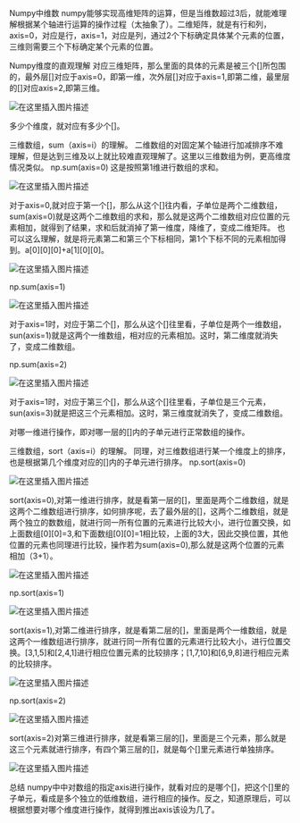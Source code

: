 Numpy中维数
numpy能够实现高维矩阵的运算，但是当维数超过3后，就能难理解根据某个轴进行运算的操作过程（太抽象了）。二维矩阵，就是有行和列，axis=0，对应是行，axis=1，对应是列，通过2个下标确定具体某个元素的位置，三维则需要三个下标确定某个元素的位置。

Numpy维度的直观理解
对应三维矩阵，那么里面的具体的元素是被三个[]所包围的，最外层[]对应于axis=0，即第一维，次外层[]对应于axis=1,即第二维，最里层的[]对应axis=2,即第三维。

![在这里插入图片描述](./assets/watermark,type_ZmFuZ3poZW5naGVpdGk,shadow_10,text_aHR0cHM6Ly9ibG9nLmNzZG4ubmV0L2xzam1heA==,size_16,color_FFFFFF,t_70.png)

多少个维度，就对应有多少个[]。

三维数组，sum（axis=i）的理解。
二维数组的对固定某个轴进行加减排序不难理解，但是达到三维及以上就比较难直观理解了。这里以三维数组为例，更高维度情况类似。
np.sum(axis=0)
这是按照第1维进行数组的求和。

![在这里插入图片描述](./assets/watermark,type_ZmFuZ3poZW5naGVpdGk,shadow_10,text_aHR0cHM6Ly9ibG9nLmNzZG4ubmV0L2xzam1heA==,size_16,color_FFFFFF,t_70-1709542316678-1.png)

对于axis=0,就对应于第一个[]，那么从这个[]往内看，子单位是两个二维数组，sum(axis=0)就是这两个二维数组的求和，那么就是这两个二维数组对应位置的元素相加，就得到了结果，求和后就消掉了第一维度，降维了，变成二维矩阵。
也可以这么理解，就是将元素第二和第三个下标相同，第1个下标不同的元素相加得到。a[0][0][0]+a[1][0][0]。

![在这里插入图片描述](./assets/watermark,type_ZmFuZ3poZW5naGVpdGk,shadow_10,text_aHR0cHM6Ly9ibG9nLmNzZG4ubmV0L2xzam1heA==,size_16,color_FFFFFF,t_70-1709542316678-2.png)

np.sum(axis=1)

![在这里插入图片描述](./assets/watermark,type_ZmFuZ3poZW5naGVpdGk,shadow_10,text_aHR0cHM6Ly9ibG9nLmNzZG4ubmV0L2xzam1heA==,size_16,color_FFFFFF,t_70-1709542316679-3.png)

对于axis=1时，对应于第二个[]，那么从这个[]往里看，子单位是两个一维数组，sun(axis=1)就是这两个一维数组，相对应的元素相加。这时，第二维度就消失了，变成二维数组。

np.sum(axis=2)

![在这里插入图片描述](./assets/watermark,type_ZmFuZ3poZW5naGVpdGk,shadow_10,text_aHR0cHM6Ly9ibG9nLmNzZG4ubmV0L2xzam1heA==,size_16,color_FFFFFF,t_70-1709542316679-4.png)

对于axis=1时，对应于第三个[]，那么从这个[]往里看，子单位是三个元素，sun(axis=3)就是把这三个元素相加。这时，第三维度就消失了，变成二维数组。

对哪一维进行操作，即对哪一层的[]内的子单元进行正常数组的操作。

三维数组，sort（axis=i）的理解。
同理，对三维数组进行某一个维度上的排序，也是根据第几个维度对应的[]内的子单元进行排序。
np.sort(axis=0)

![在这里插入图片描述](./assets/watermark,type_ZmFuZ3poZW5naGVpdGk,shadow_10,text_aHR0cHM6Ly9ibG9nLmNzZG4ubmV0L2xzam1heA==,size_16,color_FFFFFF,t_70-1709542316679-5.png)

sort(axis=0),对第一维进行排序，就是看第一层的[]，里面是两个二维数组，就是这两个二维数组进行排序，如何排序呢，去了最外层的[]，这两个二维数组，就是两个独立的数数组，就进行同一所有位置的元素进行比较大小，进行位置交换，如 上面数组[0][0]=3,和下面数组[0][0]=1相比较，上面的3大，因此交换位置，其他位置的元素也同理进行比较，操作若为sum(axis=0),那么就是这两个位置的元素相加（3+1）。

![在这里插入图片描述](./assets/watermark,type_ZmFuZ3poZW5naGVpdGk,shadow_10,text_aHR0cHM6Ly9ibG9nLmNzZG4ubmV0L2xzam1heA==,size_16,color_FFFFFF,t_70-1709542316679-6.png)

np.sort(axis=1)

![在这里插入图片描述](./assets/watermark,type_ZmFuZ3poZW5naGVpdGk,shadow_10,text_aHR0cHM6Ly9ibG9nLmNzZG4ubmV0L2xzam1heA==,size_16,color_FFFFFF,t_70-1709542316679-7.png)

sort(axis=1),对第二维进行排序，就是看第二层的[]，里面是两个一维数组，就是这两个一维数组进行排序，就进行同一所有位置的元素进行比较大小，进行位置交换。[3,1,5]和[2,4,1]进行相应位置元素的比较排序；[1,7,10]和[6,9,8]进行相应元素的比较排序。

![在这里插入图片描述](./assets/watermark,type_ZmFuZ3poZW5naGVpdGk,shadow_10,text_aHR0cHM6Ly9ibG9nLmNzZG4ubmV0L2xzam1heA==,size_16,color_FFFFFF,t_70-1709542316679-8.png)

np.sort(axis=2)

![在这里插入图片描述](./assets/watermark,type_ZmFuZ3poZW5naGVpdGk,shadow_10,text_aHR0cHM6Ly9ibG9nLmNzZG4ubmV0L2xzam1heA==,size_16,color_FFFFFF,t_70-1709542316679-9.png)

sort(axis=2)对第三维进行排序，就是看第三层的[]，里面是三个元素，那么就是这三个元素就进行排序，有四个第三层的[]，就是每个[]里元素进行单独排序。

![在这里插入图片描述](./assets/watermark,type_ZmFuZ3poZW5naGVpdGk,shadow_10,text_aHR0cHM6Ly9ibG9nLmNzZG4ubmV0L2xzam1heA==,size_16,color_FFFFFF,t_70-1709542316679-10.png)

总结
numpy中中对数组的指定axis进行操作，就看对应的是哪个[]，把这个[]里的子单元，看成是多个独立的低维数组，进行相应的操作。反之，知道原理后，可以根据想要对哪个维度进行操作，就得到推出axis该设为几了。